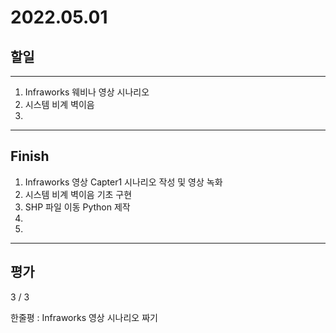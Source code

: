 # 2022.05.01

## 할일

------

1. Infraworks 웨비나 영상 시나리오 
2. 시스템 비계 벽이음
3. 







------

## Finish

1. Infraworks 영상 Capter1 시나리오 작성 및 영상 녹화
2. 시스템 비계 벽이음 기초 구현 
3. SHP 파일 이동 Python 제작
4. 
5. 


------

## 평가

  3 / 3

한줄평 : Infraworks 영상 시나리오 짜기
